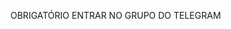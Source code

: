 OBRIGATÓRIO ENTRAR NO GRUPO DO TELEGRAM
<html lang="en">
<header>
<script async src="https://pagead2.googlesyndication.com/pagead/js/adsbygoogle.js?client=ca-pub-2560318346621657"
     crossorigin="anonymous"></script> 
</header>

</body>
</html>



